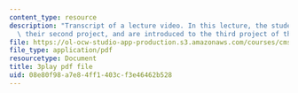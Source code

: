 ```yaml
---
content_type: resource
description: "Transcript of a lecture video. In this lecture, the students present\
  \ their second project, and are introduced to the third project of the class.\t\t"
file: https://ol-ocw-studio-app-production.s3.amazonaws.com/courses/cms-611j-creating-video-games-fall-2014/08e80f98a7e84ff1403cf3e46462b528_MZSnYgdlV0A.pdf
file_type: application/pdf
resourcetype: Document
title: 3play pdf file
uid: 08e80f98-a7e8-4ff1-403c-f3e46462b528
---
```

